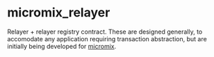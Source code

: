 # micromix_relayer

Relayer + relayer registry contract. These are designed generally, to accomodate any application requiring
transaction abstraction, but are initially being developed for [micromix](https://github.com/weijiekoh/mixer).
